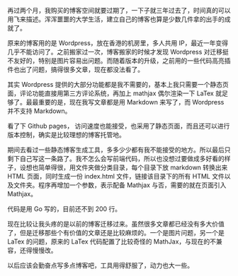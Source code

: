 再过两个月，我购买的博客空间就要过期了，一下子就三年过去了，时间真的可以用飞来描述。浑浑噩噩的大学生活，建立自己的博客也算是少数几件拿的出手的成就了。

原来的博客用的是 Wordpress，放在香港的机房里，多人共用 IP，最近一年变得几乎不能访问了。之前搬家过一次，博客搬家的时候才发现 Wordpress 对迁移挺不友好的，特别是图片容易出问题。而随着版本的升级，之前用的一些代码高亮插件也出了问题，搞得很多文章，现在都没法看了。

其实 Wordpress 提供的大部分功能都是我不需要的，基本上我只需要一个静态页面，评论功能直接用第三方评论系统，再加上 mathjax 偶尔渲染一下 LaTex 就足够了。最最重要的是，现在我写文章都是用 Markdown 来写了，而 Wordpress 并不支持 Markdown。

看了下 Github pages， 访问速度也能接受，也采用了静态页面，而且还可以进行版本控制，确实是比较理想的博客托管地。

期间去看过一些静态博客生成工具，多多少少都有我不能接受的地方。所以最后只剩下自己写这一条路了。我不怎么会写前端代码，所以也没想过要做成多好看的样子，设想也简单得很，用文件夹做分类目录，每个目录下放 markdown 转换出来 HTML 页面，同时生成一份 index.html 文件，链接该目录下的所有 HTML 文件以及文件夹。程序再增加一个参数，表示配备 Mathjax 与否，需要的就在页面引入 Mathjax。

代码是用 Go 写的，目前还不到 200 行。 

现在比较让我头疼的是以前的博客迁移过来。虽然很多文章都已经没有多大价值了，但是迁移那些个有价值的文章还是比较麻烦的。一个是图片问题，另一个是 LaTex 的问题，原来的 LaTex 代码配置了比较奇怪的 MathJax，与现在的不兼容，还得慢慢改。

以后应该会勤奋点写多点博客吧，工具用得舒服了，动力也大一些。
